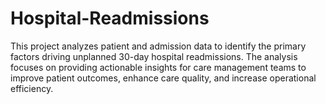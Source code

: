 # Hospital-Readmissions
This project analyzes patient and admission data to identify the primary factors driving unplanned 30-day hospital readmissions. The analysis focuses on providing actionable insights for care management teams to improve patient outcomes, enhance care quality, and increase operational efficiency. 

